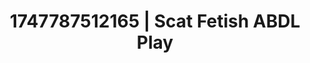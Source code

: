 ---
categories:
- Skin worship
- Wet lips
- Back arch
- Erotic voice acting
- Cumshot compilation
image: /assets/images/1747787512165.jpg
layout: post
seo:
  description: Featured content with exclusive ABDL Play, Scat Fetish. HD images available.
  keywords: ABDL Play, Scat Fetish
  og_image: /assets/images/1747787512165.jpg
  schema_type: VisualArtwork
tags:
- ABDL Play
- '#1747787512165'
- Scat Fetish
title: 1747787512165 | Scat Fetish ABDL Play
---